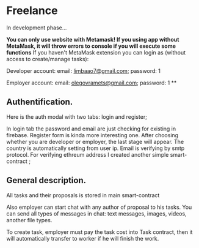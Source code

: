 # Freelance

In development phase...

**You can only use website with Metamask! If you using app without MetaMask, it will throw errors to console if you will execute some functions**
If you haven't MetaMask extension you can login as (without access to create/manage tasks):

Developer account:
email: limbaao7@gmail.com;
password: 1

Employer account:
email: olegovramets@gmail.com;
password: 1
** 

## Authentification.

Here is the auth modal with two tabs: login and register;

In login tab the password and email are just checking for existing in firebase.
Register form is kinda more interesting one. After choosing whether you are developer or employer, the last stage will appear. The country is automatically setting from user ip. Email is verifying by smtp protocol.
For verifying ethreum address I created another simple smart-contract ;

## General description.

All tasks and their proposals is stored in main smart-contract 

Also employer can start chat with any author of proposal to his tasks.
You can send all types of messages in chat: text messages, images, videos, another file types.

To create task, employer must pay the task cost into Task contract, then it will automatically transfer to worker if he will finish the work.
